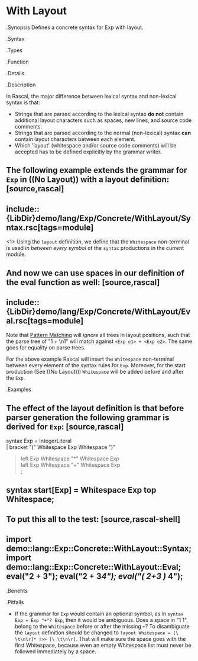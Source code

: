 # With Layout

.Synopsis
Defines a concrete syntax for Exp with layout.

.Syntax

.Types

.Function

.Details

.Description

In Rascal, the major difference between lexical syntax and non-lexical syntax is that:

* Strings that are parsed according to the lexical syntax __do not__ contain additional layout characters
  such as spaces, new lines, and source code comments.
* Strings that are parsed according to the normal (non-lexical) syntax __can__ contain layout characters between
  each element. 
* Which 'layout' (whitespace and/or source code comments) will be accepted has to be defined explicitly by the grammar writer.


The following example extends the grammar for `Exp` in ((No Layout)) with a layout definition:
[source,rascal]
----
include::{LibDir}demo/lang/Exp/Concrete/WithLayout/Syntax.rsc[tags=module]
----

<1> Using the `layout` definition, we define that the `Whitespace` non-terminal is used _in between every symbol_ of the `syntax` productions in the current module.

And now we can use spaces in our definition of the eval function as well:
[source,rascal]
----
include::{LibDir}demo/lang/Exp/Concrete/WithLayout/Eval.rsc[tags=module]
----

Note that [Pattern Matching]((Rascal:Concepts-PatternMatching)) will _ignore_ all trees in layout positions, such that the parse tree of "1 + \\n1" will match against `<Exp e1> + <Exp e2>`. The same goes for equality on parse trees.

For the above example Rascal will insert the `Whitespace` non-terminal between every element of the syntax rules for `Exp`.
Moreover, for the start production (See ((No Layout))) `Whitespace` will be added before and after the `Exp`.

.Examples

The effect of the layout definition is that before parser generation the following grammar is derived for `Exp`:
[source,rascal]
----
syntax Exp 
  = IntegerLiteral          
  | bracket "(" Whitespace Exp Whitespace ")"     
  > left Exp Whitespace "*" Whitespace Exp        
  > left Exp Whitespace "+" Whitespace Exp        
  ;

syntax start[Exp] = Whitespace Exp top Whitespace;
----

To put this all to the test:
[source,rascal-shell]
----
import demo::lang::Exp::Concrete::WithLayout::Syntax;
import demo::lang::Exp::Concrete::WithLayout::Eval;
eval("2 +  3");
eval("2   +  3*4");
eval("( 2+3 )* 4");
----

.Benefits

.Pitfalls

*  If the grammar for `Exp` would contain an optional symbol, as in `syntax Exp = Exp "+"? Exp`, then it would be ambiguous. Does a space in "1 1", belong to the `Whitespace` before or after the missing `+`? To disambiguate the `layout` definition should be changed to `layout Whitespace = [\ \t\n\r]* !>> [\ \t\n\r]`. That will make sure the space goes with the first Whitespace, because even an empty Whitespace list must never be followed immediately by a space.

